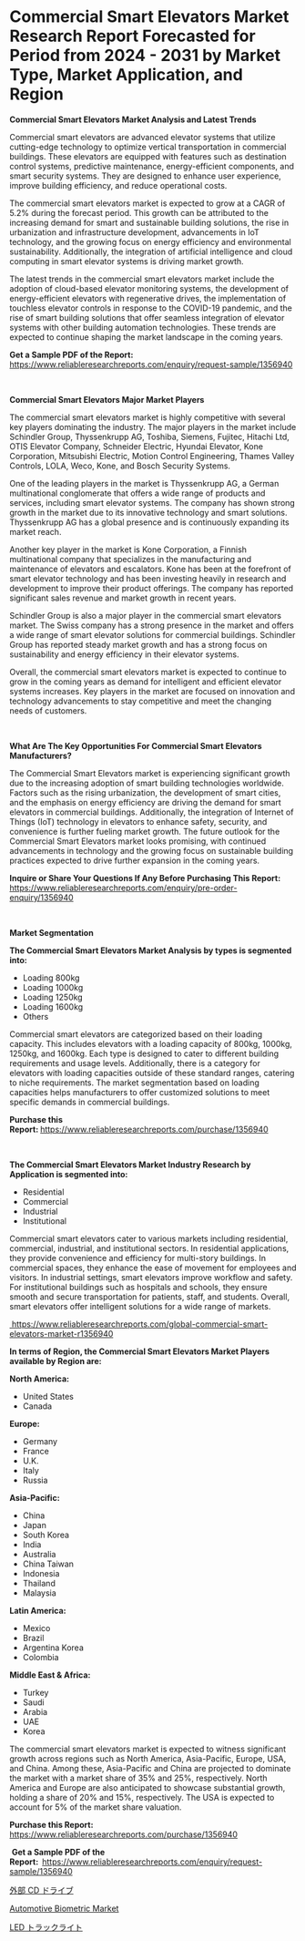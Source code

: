 <p><h1>Commercial Smart Elevators Market Research Report Forecasted for Period from 2024 -  2031 by Market Type, Market Application, and Region</h1></p><p><strong>Commercial Smart Elevators Market Analysis and Latest Trends</strong></p>
<p><p>Commercial smart elevators are advanced elevator systems that utilize cutting-edge technology to optimize vertical transportation in commercial buildings. These elevators are equipped with features such as destination control systems, predictive maintenance, energy-efficient components, and smart security systems. They are designed to enhance user experience, improve building efficiency, and reduce operational costs.</p><p>The commercial smart elevators market is expected to grow at a CAGR of 5.2% during the forecast period. This growth can be attributed to the increasing demand for smart and sustainable building solutions, the rise in urbanization and infrastructure development, advancements in IoT technology, and the growing focus on energy efficiency and environmental sustainability. Additionally, the integration of artificial intelligence and cloud computing in smart elevator systems is driving market growth.</p><p>The latest trends in the commercial smart elevators market include the adoption of cloud-based elevator monitoring systems, the development of energy-efficient elevators with regenerative drives, the implementation of touchless elevator controls in response to the COVID-19 pandemic, and the rise of smart building solutions that offer seamless integration of elevator systems with other building automation technologies. These trends are expected to continue shaping the market landscape in the coming years.</p></p>
<p><strong>Get a Sample PDF of the Report:&nbsp;</strong> <a href="https://www.reliableresearchreports.com/enquiry/request-sample/1356940">https://www.reliableresearchreports.com/enquiry/request-sample/1356940</a></p>
<p>&nbsp;</p>
<p><strong>Commercial Smart Elevators Major Market Players</strong></p>
<p><p>The commercial smart elevators market is highly competitive with several key players dominating the industry. The major players in the market include Schindler Group, Thyssenkrupp AG, Toshiba, Siemens, Fujitec, Hitachi Ltd, OTIS Elevator Company, Schneider Electric, Hyundai Elevator, Kone Corporation, Mitsubishi Electric, Motion Control Engineering, Thames Valley Controls, LOLA, Weco, Kone, and Bosch Security Systems.</p><p>One of the leading players in the market is Thyssenkrupp AG, a German multinational conglomerate that offers a wide range of products and services, including smart elevator systems. The company has shown strong growth in the market due to its innovative technology and smart solutions. Thyssenkrupp AG has a global presence and is continuously expanding its market reach.</p><p>Another key player in the market is Kone Corporation, a Finnish multinational company that specializes in the manufacturing and maintenance of elevators and escalators. Kone has been at the forefront of smart elevator technology and has been investing heavily in research and development to improve their product offerings. The company has reported significant sales revenue and market growth in recent years.</p><p>Schindler Group is also a major player in the commercial smart elevators market. The Swiss company has a strong presence in the market and offers a wide range of smart elevator solutions for commercial buildings. Schindler Group has reported steady market growth and has a strong focus on sustainability and energy efficiency in their elevator systems.</p><p>Overall, the commercial smart elevators market is expected to continue to grow in the coming years as demand for intelligent and efficient elevator systems increases. Key players in the market are focused on innovation and technology advancements to stay competitive and meet the changing needs of customers.</p></p>
<p>&nbsp;</p>
<p><strong>What Are The Key Opportunities For Commercial Smart Elevators Manufacturers?</strong></p>
<p><p>The Commercial Smart Elevators market is experiencing significant growth due to the increasing adoption of smart building technologies worldwide. Factors such as the rising urbanization, the development of smart cities, and the emphasis on energy efficiency are driving the demand for smart elevators in commercial buildings. Additionally, the integration of Internet of Things (IoT) technology in elevators to enhance safety, security, and convenience is further fueling market growth. The future outlook for the Commercial Smart Elevators market looks promising, with continued advancements in technology and the growing focus on sustainable building practices expected to drive further expansion in the coming years.</p></p>
<p><strong>Inquire or Share Your Questions If Any Before Purchasing This Report:</strong> <a href="https://www.reliableresearchreports.com/enquiry/pre-order-enquiry/1356940">https://www.reliableresearchreports.com/enquiry/pre-order-enquiry/1356940</a></p>
<p>&nbsp;</p>
<p><strong>Market Segmentation</strong></p>
<p><strong>The Commercial Smart Elevators Market Analysis by types is segmented into:</strong></p>
<p><ul><li>Loading 800kg</li><li>Loading 1000kg</li><li>Loading 1250kg</li><li>Loading 1600kg</li><li>Others</li></ul></p>
<p><p>Commercial smart elevators are categorized based on their loading capacity. This includes elevators with a loading capacity of 800kg, 1000kg, 1250kg, and 1600kg. Each type is designed to cater to different building requirements and usage levels. Additionally, there is a category for elevators with loading capacities outside of these standard ranges, catering to niche requirements. The market segmentation based on loading capacities helps manufacturers to offer customized solutions to meet specific demands in commercial buildings.</p></p>
<p><strong>Purchase this Report:&nbsp;</strong><a href="https://www.reliableresearchreports.com/purchase/1356940">https://www.reliableresearchreports.com/purchase/1356940</a></p>
<p>&nbsp;</p>
<p><strong>The Commercial Smart Elevators Market Industry Research by Application is segmented into:</strong></p>
<p><ul><li>Residential</li><li>Commercial</li><li>Industrial</li><li>Institutional</li></ul></p>
<p><p>Commercial smart elevators cater to various markets including residential, commercial, industrial, and institutional sectors. In residential applications, they provide convenience and efficiency for multi-story buildings. In commercial spaces, they enhance the ease of movement for employees and visitors. In industrial settings, smart elevators improve workflow and safety. For institutional buildings such as hospitals and schools, they ensure smooth and secure transportation for patients, staff, and students. Overall, smart elevators offer intelligent solutions for a wide range of markets.</p></p>
<p><a href="https://www.reliableresearchreports.com/global-commercial-smart-elevators-market-r1356940">&nbsp;https://www.reliableresearchreports.com/global-commercial-smart-elevators-market-r1356940</a></p>
<p><strong>In terms of Region, the Commercial Smart Elevators Market Players available by Region are:</strong></p>
<p>
    <p> <strong> North America: </strong>
        <ul>
            <li>United States</li>
            <li>Canada</li>
        </ul>
        </p> 
    <p> <strong> Europe: </strong>
        <ul>
            <li>Germany</li>
            <li>France</li>
            <li>U.K.</li>
            <li>Italy</li>
            <li>Russia</li>
        </ul>
        </p> 
    <p> <strong> Asia-Pacific: </strong>
        <ul>
            <li>China</li>
            <li>Japan</li>
            <li>South Korea</li>
            <li>India</li>
            <li>Australia</li>
            <li>China Taiwan</li>
            <li>Indonesia</li>
            <li>Thailand</li>
            <li>Malaysia</li>
        </ul>
        </p> 
    <p> <strong> Latin America: </strong>
        <ul>
            <li>Mexico</li>
            <li>Brazil</li>
            <li>Argentina Korea</li>
            <li>Colombia</li>
        </ul>
        </p> 
    <p> <strong> Middle East & Africa: </strong>
        <ul>
            <li>Turkey</li>
            <li>Saudi</li>
            <li>Arabia</li>
            <li>UAE</li>
            <li>Korea</li>
        </ul>
    </p>
    </p>
<p><p>The commercial smart elevators market is expected to witness significant growth across regions such as North America, Asia-Pacific, Europe, USA, and China. Among these, Asia-Pacific and China are projected to dominate the market with a market share of 35% and 25%, respectively. North America and Europe are also anticipated to showcase substantial growth, holding a share of 20% and 15%, respectively. The USA is expected to account for 5% of the market share valuation.</p></p>
<p><strong>Purchase this Report: </strong><a href="https://www.reliableresearchreports.com/purchase/1356940">https://www.reliableresearchreports.com/purchase/1356940</a></p>
<p>&nbsp;<strong>Get a Sample PDF of the Report:&nbsp;&nbsp;</strong><a href="https://www.reliableresearchreports.com/enquiry/request-sample/1356940">https://www.reliableresearchreports.com/enquiry/request-sample/1356940</a></p>
<p><strong></strong></p>
<p><p><a href="https://medium.com/@wilmerwalsh1/%E5%A4%96%E9%83%A8cd%E3%83%89%E3%83%A9%E3%82%A4%E3%83%96%E5%B8%82%E5%A0%B4%E3%81%AF-%E5%B8%82%E5%A0%B4%E3%82%B7%E3%82%A7%E3%82%A2-%E5%B8%82%E5%A0%B4%E5%8B%95%E5%90%91-%E5%B8%82%E5%A0%B4%E6%88%90%E9%95%B7%E3%81%AB%E9%96%A2%E3%81%99%E3%82%8B%E6%83%85%E5%A0%B1%E3%82%92%E6%8F%90%E4%BE%9B%E3%81%97%E3%81%BE%E3%81%99-db3906a6e20e">外部 CD ドライブ</a></p><p><a href="https://artistic-helicopter-ca9.notion.site/Automotive-Biometric-Market-Comprehensive-Assessment-by-Type-Application-and-Geography-acfb4ca950a44b8eb438a26e4d3f9153">Automotive Biometric Market</a></p><p><a href="https://medium.com/@tiannastark1/led-%E3%83%88%E3%83%A9%E3%83%83%E3%82%AF%E3%83%A9%E3%82%A4%E3%83%88%E5%B8%82%E5%A0%B4%E8%A6%8F%E6%A8%A1-cagr-%E3%83%88%E3%83%AC%E3%83%B3%E3%83%892024-2030-8c6262ff19c9">LED トラックライト</a></p></p>